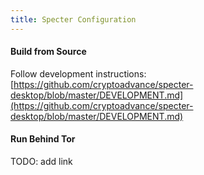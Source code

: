 ```yaml
---
title: Specter Configuration
---
```


#### Build from Source
Follow development instructions:
[https://github.com/cryptoadvance/specter-desktop/blob/master/DEVELOPMENT.md](https://github.com/cryptoadvance/specter-desktop/blob/master/DEVELOPMENT.md)

#### Run Behind Tor
TODO: add link
